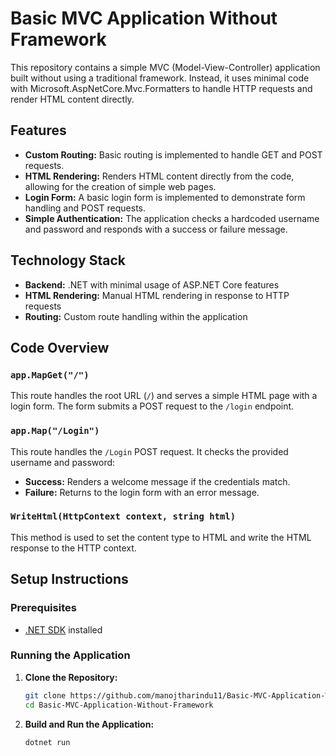 # Basic MVC Application Without Framework

This repository contains a simple MVC (Model-View-Controller) application built without using a traditional framework. Instead, it uses minimal code with Microsoft.AspNetCore.Mvc.Formatters to handle HTTP requests and render HTML content directly.

## Features

- **Custom Routing:** Basic routing is implemented to handle GET and POST requests.
- **HTML Rendering:** Renders HTML content directly from the code, allowing for the creation of simple web pages.
- **Login Form:** A basic login form is implemented to demonstrate form handling and POST requests.
- **Simple Authentication:** The application checks a hardcoded username and password and responds with a success or failure message.

## Technology Stack

- **Backend:** .NET with minimal usage of ASP.NET Core features
- **HTML Rendering:** Manual HTML rendering in response to HTTP requests
- **Routing:** Custom route handling within the application

## Code Overview

### `app.MapGet("/")`
This route handles the root URL (`/`) and serves a simple HTML page with a login form. The form submits a POST request to the `/login` endpoint.

### `app.Map("/Login")`
This route handles the `/Login` POST request. It checks the provided username and password:
- **Success:** Renders a welcome message if the credentials match.
- **Failure:** Returns to the login form with an error message.

### `WriteHtml(HttpContext context, string html)`
This method is used to set the content type to HTML and write the HTML response to the HTTP context.

## Setup Instructions

### Prerequisites

- [.NET SDK](https://dotnet.microsoft.com/download) installed

### Running the Application

1. **Clone the Repository:**

   ```bash
   git clone https://github.com/manojtharindu11/Basic-MVC-Application-Without-Framework.git
   cd Basic-MVC-Application-Without-Framework
   ```

2. **Build and Run the Application:**

   ```bash
   dotnet run
   ```



